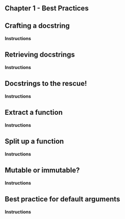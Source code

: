 ## Chapter 1 - Best Practices


## Crafting a docstring

#### Instructions


## Retrieving docstrings

#### Instructions


## Docstrings to the rescue!

#### Instructions


## Extract a function

#### Instructions


## Split up a function

#### Instructions


## Mutable or immutable?

#### Instructions


## Best practice for default arguments

#### Instructions
